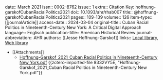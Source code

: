 date:: March 2021
issn:: 0002-8762
issue:: 1
extra:: Citation Key: hoffnung-garskofCubanRacialPolitics2021
doi:: 10.1093/ahr/rhab007
title:: @hoffnung-garskofCubanRacialPolitics2021
pages:: 109-139
volume:: 126
item-type:: [[journalArticle]]
access-date:: 2024-03-04
original-title:: Cuban Racial Politics in Nineteenth-Century New York: A Critical Digital Approach
language:: Englisch
publication-title:: American Historical Review
journal-abbreviation:: AHR
authors:: [[Jesse Hoffnung-Garskof]]
links:: [Local library](zotero://select/groups/2386895/items/ACRWWZID), [Web library](https://www.zotero.org/groups/2386895/items/ACRWWZID)

- [[Attachments]]
	- [Hoffnung-Garskof_2021_Cuban Racial Politics in Nineteenth-Century New York.pdf](zotero://select/groups/2386895/items/8332VY5E) {{zotero-imported-file 8332VY5E, "Hoffnung-Garskof_2021_Cuban Racial Politics in Nineteenth-Century New York.pdf"}}